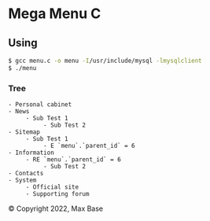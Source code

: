 # Mega Menu C

## Using

```sh
$ gcc menu.c -o menu -I/usr/include/mysql -lmysqlclient
$ ./menu
```

### Tree

```
- Personal cabinet
- News
     - Sub Test 1
          - Sub Test 2
- Sitemap
     - Sub Test 1
          - E `menu`.`parent_id` = 6
- Information
     - RE `menu`.`parent_id` = 6
          - Sub Test 2
- Contacts
- System
     - Official site
     - Supporting forum
```

© Copyright 2022, Max Base
